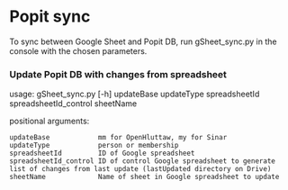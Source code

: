 # Popit sync

To sync between Google Sheet and Popit DB, run gSheet_sync.py in the console with the chosen parameters.

### Update Popit DB with changes from spreadsheet
usage: gSheet_sync.py [-h]
                      updateBase updateType spreadsheetId
                      spreadsheetId_control sheetName



positional arguments:

	updateBase            mm for OpenHluttaw, my for Sinar
	updateType            person or membership
	spreadsheetId         ID of Google spreadsheet
	spreadsheetId_control ID of control Google spreadsheet to generate list of changes from last update (lastUpdated directory on Drive)
	sheetName             Name of sheet in Google spreadsheet to update
